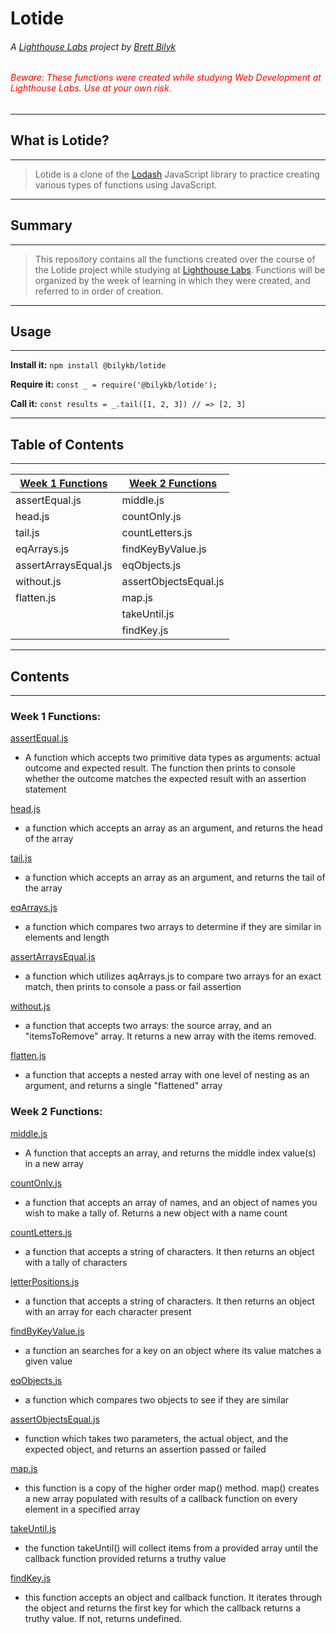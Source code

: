 
# Lotide

###### A [Lighthouse Labs](https://www.lighthouselabs.ca/) project by [Brett Bilyk](https://github.com/bilykb)
###### <span style="color:red">Beware:  These functions were created while studying Web Development at Lighthouse Labs. Use at your own risk.</span>

---
## **What is Lotide?**
---

>Lotide is  a clone of the [Lodash](https://lodash.com) JavaScript library to practice creating various types of functions using JavaScript.

---
## **Summary**
---

>This repository contains all the functions created over the course of the Lotide project while studying at [Lighthouse Labs](https://www.lighthouselabs.ca/). Functions will be organized by the week of learning in which they were created, and referred to in order of creation.

---
## **Usage**
---

**Install it:** `npm install @bilykb/lotide`

**Require it:** `const _ = require('@bilykb/lotide');`

**Call it:** `const results = _.tail([1, 2, 3]) // => [2, 3]`

---
## **Table of Contents**
---

| [Week 1 Functions](#week1) | [Week 2 Functions](#week2) |
|--- | --- |
| assertEqual.js | middle.js |
| head.js | countOnly.js
| tail.js | countLetters.js |
| eqArrays.js | findKeyByValue.js |
| assertArraysEqual.js | eqObjects.js |
| without.js | assertObjectsEqual.js |
| flatten.js | map.js |
| | takeUntil.js
| | findKey.js |

---
## <b>Contents</b>
---

### <a name="week1">Week 1 Functions:</a>
 [assertEqual.js](https://github.com/bilykb/lotide/blob/master/assertEqual.js)
* A function which accepts two primitive data types as arguments: actual outcome and expected result. The function then prints to console whether the outcome matches the expected result with an assertion statement

[head.js](https://github.com/bilykb/lotide/blob/master/head.js)
* a function which accepts an array as an argument, and returns the head of the array
  
[tail.js](https://github.com/bilykb/lotide/blob/master/tail.js)
* a function which accepts an array as an argument, and returns the tail of the array

[eqArrays.js](https://github.com/bilykb/lotide/blob/master/eqArrays.js)
* a function which compares two arrays to determine if they are similar in elements and length
  
[assertArraysEqual.js](https://github.com/bilykb/lotide/blob/master/assertArraysEqual.js)
* a function which utilizes aqArrays.js to compare two arrays for an exact match, then prints to console a pass or fail assertion
  
[without.js](https://github.com/bilykb/lotide/blob/master/without.js)
* a function that accepts two arrays: the source array, and an "itemsToRemove" array.  It returns a new array with the items removed.

[flatten.js](https://github.com/bilykb/lotide/blob/master/flatten.js)
* a function that accepts a nested array with one level of nesting as an argument, and returns a single "flattened" array

### <a name="week2">Week 2 Functions:</a>

[middle.js](https://github.com/bilykb/lotide/blob/master/middle.js)
 * A function that accepts an array, and returns the middle index value(s) in a new array

[countOnly.js](https://github.com/bilykb/lotide/blob/master/countOnly.js)
* a function that accepts an array of names, and an object of names you wish to make a tally of.  Returns a new object with a name count

[countLetters.js](https://github.com/bilykb/lotide/blob/master/countLetters.js)
* a function that accepts a string of characters.  It then returns an object with a tally of characters

[letterPositions.js](https://github.com/bilykb/lotide/blob/master/letterPositions.js)
* a function that accepts a string of characters.  It then returns an object with an array for each character present

[findByKeyValue.js](https://github.com/bilykb/lotide/blob/master/findByKeyValue.js)
 * a function an searches for a key on an object where its value matches a given value

[eqObjects.js](https://github.com/bilykb/lotide/blob/master/eqObjects.js)
* a function which compares two objects to see if they are similar

[assertObjectsEqual.js](https://github.com/bilykb/lotide/blob/master/assertObjectsEqual.js)
 * function which takes two parameters, the actual object, and the expected object, and returns an assertion passed or failed

[map.js](https://github.com/bilykb/lotide/blob/master/map.js)
 * this function is a copy of the higher order map() method.  map() creates a new array populated with results of a callback function on every element in a specified array

 [takeUntil.js](https://github.com/bilykb/lotide/blob/master/takeUntil.js)
  * the function takeUntil() will collect items from a provided array until the callback function provided returns a truthy value

[findKey.js](https://github.com/bilykb/lotide/blob/master/findKey.js)
 * this function accepts an object and callback function.  It iterates through the object and returns the first key for which the callback returns a truthy value. If not, returns undefined.
